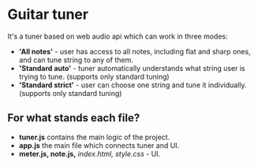 # Guitar tuner

It's a tuner based on web audio api which can work in three modes:
- **'All notes'** - user has access to all notes, including flat and sharp ones, and can tune string to any of them.
- **'Standard auto'** - tuner automatically understands what string user is trying to tune. (supports only standard tuning)
- **'Standard strict'** - user can choose one string and tune it individually. (supports only standard tuning)

## For what stands each file?

- **tuner.js** contains the main logic of the project.
- **app.js** the main file which connects tuner and UI.
- **meter.js, note.js,** *index.html, style.css* - UI.
